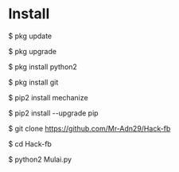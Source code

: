 # Install

$ pkg update

$ pkg upgrade

$ pkg install python2

$ pkg install git

$ pip2 install mechanize

$ pip2 install --upgrade pip

$ git clone https://github.com/Mr-Adn29/Hack-fb

$ cd Hack-fb

$ python2 Mulai.py
